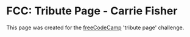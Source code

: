 # FCC: Tribute Page - Carrie Fisher
This page was created for the [freeCodeCamp](https://www.freecodecamp.org/) 'tribute page' challenge.
